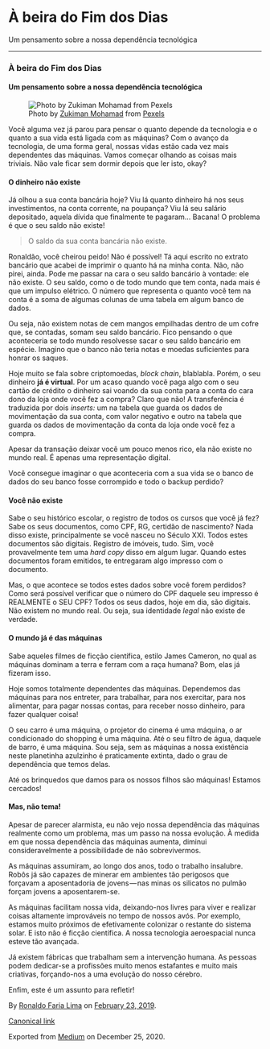 À beira do Fim dos Dias
=======================

Um pensamento sobre a nossa dependência tecnológica

------------------------------------------------------------------------

### À beira do Fim dos Dias

#### Um pensamento sobre a nossa dependência tecnológica

<figure>
<img src="https://cdn-images-1.medium.com/max/800/1*AakeV7FpA0zNuLaDXlg4kA.jpeg" alt="Photo by Zukiman Mohamad from Pexels" class="graf-image" /><figcaption>Photo by <a href="https://www.pexels.com/@umaraffan499?utm_content=attributionCopyText&amp;utm_medium=referral&amp;utm_source=pexels" class="markup--anchor markup--figure-anchor">Zukiman Mohamad</a> from <a href="https://www.pexels.com/photo/beach-ship-cracks-black-white-89095/?utm_content=attributionCopyText&amp;utm_medium=referral&amp;utm_source=pexels" class="markup--anchor markup--figure-anchor">Pexels</a></figcaption>
</figure>Você alguma vez já parou para pensar o quanto depende da
tecnologia e o quanto a sua vida está ligada com as máquinas? Com o
avanço da tecnologia, de uma forma geral, nossas vidas estão cada vez
mais dependentes das máquinas. Vamos começar olhando as coisas mais
triviais. Não vale ficar sem dormir depois que ler isto, okay?

#### O dinheiro não existe

Já olhou a sua conta bancária hoje? Viu lá quanto dinheiro há nos seus
investimentos, na conta corrente, na poupança? Viu lá seu salário
depositado, aquela dívida que finalmente te pagaram… Bacana! O problema
é que o seu saldo não existe!

> O saldo da sua conta bancária não existe.

Ronaldão, você cheirou peido! Não é possível! Tá aqui escrito no extrato
bancário que acabei de imprimir o quanto há na minha conta. Não, não
pirei, ainda. Pode me passar na cara o seu saldo bancário à vontade: ele
não existe. O seu saldo, como o de todo mundo que tem conta, nada mais é
que um impulso elétrico. O número que representa o quanto você tem na
conta é a soma de algumas colunas de uma tabela em algum banco de dados.

Ou seja, não existem notas de cem mangos empilhadas dentro de um cofre
que, se contadas, somam seu saldo bancário. Fico pensando o que
aconteceria se todo mundo resolvesse sacar o seu saldo bancário em
espécie. Imagino que o banco não teria notas e moedas suficientes para
honrar os saques.

Hoje muito se fala sobre criptomoedas, *block chain*, blablabla. Porém,
o seu dinheiro **já é virtual**. Por um acaso quando você paga algo com
o seu cartão de crédito o dinheiro sai voando da sua conta para a conta
do cara dono da loja onde você fez a compra? Claro que não! A
transferência é traduzida por dois *inserts:* um na tabela que guarda os
dados de movimentação da sua conta, com valor negativo e outro na tabela
que guarda os dados de movimentação da conta da loja onde você fez a
compra.

Apesar da transação deixar você um pouco menos rico, ela não existe no
mundo real. É apenas uma representação digital.

Você consegue imaginar o que aconteceria com a sua vida se o banco de
dados do seu banco fosse corrompido e todo o backup perdido?

#### Você não existe

Sabe o seu histórico escolar, o registro de todos os cursos que você já
fez? Sabe os seus documentos, como CPF, RG, certidão de nascimento? Nada
disso existe, principalmente se você nasceu no Século XXI. Todos estes
documentos são digitais. Registro de imóveis, tudo. Sim, você
provavelmente tem uma *hard copy* disso em algum lugar. Quando estes
documentos foram emitidos, te entregaram algo impresso com o documento.

Mas, o que acontece se todos estes dados sobre você forem perdidos? Como
será possível verificar que o número do CPF daquele seu impresso é
REALMENTE o SEU CPF? Todos os seus dados, hoje em dia, são digitais. Não
existem no mundo real. Ou seja, sua identidade *legal* não existe de
verdade.

#### O mundo já é das máquinas

Sabe aqueles filmes de ficção científica, estilo James Cameron, no qual
as máquinas dominam a terra e ferram com a raça humana? Bom, elas já
fizeram isso.

Hoje somos totalmente dependentes das máquinas. Dependemos das máquinas
para nos entreter, para trabalhar, para nos exercitar, para nos
alimentar, para pagar nossas contas, para receber nosso dinheiro, para
fazer qualquer coisa!

O seu carro é uma máquina, o projetor do cinema é uma máquina, o ar
condicionado do shopping é uma máquina. Até o seu filtro de água,
daquele de barro, é uma máquina. Sou seja, sem as máquinas a nossa
existência neste planetinha azulzinho é praticamente extinta, dado o
grau de dependência que temos delas.

Até os brinquedos que damos para os nossos filhos são máquinas! Estamos
cercados!

#### Mas, não tema!

Apesar de parecer alarmista, eu não vejo nossa dependência das máquinas
realmente como um problema, mas um passo na nossa evolução. À medida em
que nossa dependência das máquinas aumenta, diminui consideravelmente a
possibilidade de não sobrevivermos.

As máquinas assumiram, ao longo dos anos, todo o trabalho insalubre.
Robôs já são capazes de minerar em ambientes tão perigosos que forçavam
a aposentadoria de jovens — nas minas os silicatos no pulmão forçam
jovens a aposentarem-se.

As máquinas facilitam nossa vida, deixando-nos livres para viver e
realizar coisas altamente improváveis no tempo de nossos avós. Por
exemplo, estamos muito próximos de efetivamente colonizar o restante do
sistema solar. E isto não é ficção científica. A nossa tecnologia
aeroespacial nunca esteve tão avançada.

Já existem fábricas que trabalham sem a intervenção humana. As pessoas
podem dedicar-se a profissões muito menos estafantes e muito mais
criativas, forçando-nos a uma evolução do nosso cérebro.

Enfim, este é um assunto para refletir!

By
<a href="https://medium.com/@ronaldolima" class="p-author h-card">Ronaldo Faria Lima</a>
on [February 23, 2019](https://medium.com/p/d771b5f1386c).

<a href="https://medium.com/@ronaldolima/%C3%A0-beira-do-fim-dos-dias-d771b5f1386c" class="p-canonical">Canonical link</a>

Exported from [Medium](https://medium.com) on December 25, 2020.
